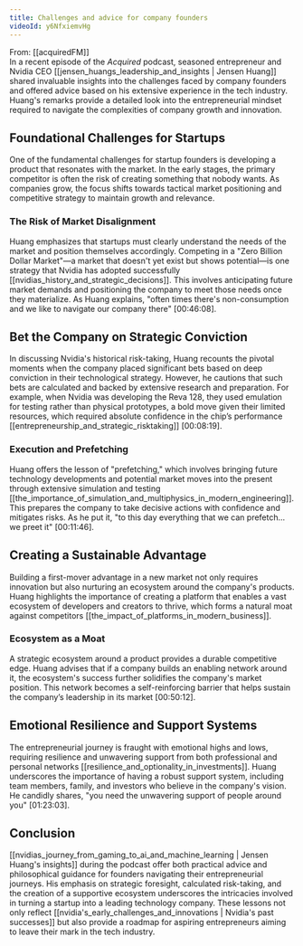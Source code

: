 ```yaml
---
title: Challenges and advice for company founders
videoId: y6NfxiemvHg
---
```


From: [[acquiredFM]] <br/> 
In a recent episode of the *Acquired* podcast, seasoned entrepreneur and Nvidia CEO [[jensen_huangs_leadership_and_insights | Jensen Huang]] shared invaluable insights into the challenges faced by company founders and offered advice based on his extensive experience in the tech industry. Huang's remarks provide a detailed look into the entrepreneurial mindset required to navigate the complexities of company growth and innovation.

## Foundational Challenges for Startups

One of the fundamental challenges for startup founders is developing a product that resonates with the market. In the early stages, the primary competitor is often the risk of creating something that nobody wants. As companies grow, the focus shifts towards tactical market positioning and competitive strategy to maintain growth and relevance.

### The Risk of Market Disalignment

Huang emphasizes that startups must clearly understand the needs of the market and position themselves accordingly. Competing in a "Zero Billion Dollar Market"—a market that doesn't yet exist but shows potential—is one strategy that Nvidia has adopted successfully [[nvidias_history_and_strategic_decisions]]. This involves anticipating future market demands and positioning the company to meet those needs once they materialize. As Huang explains, "often times there's non-consumption and we like to navigate our company there" <a class="yt-timestamp" data-t="00:46:08">[00:46:08]</a>.

## Bet the Company on Strategic Conviction

In discussing Nvidia's historical risk-taking, Huang recounts the pivotal moments when the company placed significant bets based on deep conviction in their technological strategy. However, he cautions that such bets are calculated and backed by extensive research and preparation. For example, when Nvidia was developing the Reva 128, they used emulation for testing rather than physical prototypes, a bold move given their limited resources, which required absolute confidence in the chip’s performance [[entrepreneurship_and_strategic_risktaking]] <a class="yt-timestamp" data-t="00:08:19">[00:08:19]</a>.

### Execution and Prefetching

Huang offers the lesson of "prefetching," which involves bringing future technology developments and potential market moves into the present through extensive simulation and testing [[the_importance_of_simulation_and_multiphysics_in_modern_engineering]]. This prepares the company to take decisive actions with confidence and mitigates risks. As he put it, "to this day everything that we can prefetch... we preet it" <a class="yt-timestamp" data-t="00:11:46">[00:11:46]</a>.

## Creating a Sustainable Advantage

Building a first-mover advantage in a new market not only requires innovation but also nurturing an ecosystem around the company's products. Huang highlights the importance of creating a platform that enables a vast ecosystem of developers and creators to thrive, which forms a natural moat against competitors [[the_impact_of_platforms_in_modern_business]].

### Ecosystem as a Moat

A strategic ecosystem around a product provides a durable competitive edge. Huang advises that if a company builds an enabling network around it, the ecosystem's success further solidifies the company's market position. This network becomes a self-reinforcing barrier that helps sustain the company’s leadership in its market <a class="yt-timestamp" data-t="00:50:12">[00:50:12]</a>.

## Emotional Resilience and Support Systems

The entrepreneurial journey is fraught with emotional highs and lows, requiring resilience and unwavering support from both professional and personal networks [[resilience_and_optionality_in_investments]]. Huang underscores the importance of having a robust support system, including team members, family, and investors who believe in the company's vision. He candidly shares, "you need the unwavering support of people around you" <a class="yt-timestamp" data-t="01:23:03">[01:23:03]</a>.

## Conclusion

[[nvidias_journey_from_gaming_to_ai_and_machine_learning | Jensen Huang's insights]] during the podcast offer both practical advice and philosophical guidance for founders navigating their entrepreneurial journeys. His emphasis on strategic foresight, calculated risk-taking, and the creation of a supportive ecosystem underscores the intricacies involved in turning a startup into a leading technology company. These lessons not only reflect [[nvidia's_early_challenges_and_innovations | Nvidia's past successes]] but also provide a roadmap for aspiring entrepreneurs aiming to leave their mark in the tech industry.